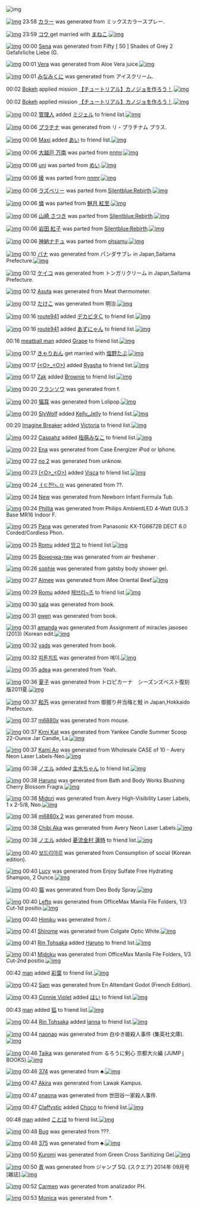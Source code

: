 ![img](http://gdrive-cdn.herokuapp.com/get/0B-nxIpt4DE2TdGhPalFPcFpSY0E/512px-barcode.png)

[![img](http://www.deviantsart.com/69qrmf.png)](http://www.barcodekanojo.com/kanojo/3080923/%E3%82%AB%E3%83%A9%E3%83%BC) 23:58 [カラー](http://www.barcodekanojo.com/kanojo/3080923/%E3%82%AB%E3%83%A9%E3%83%BC) was generated from ミックスカラースプレー.

[![img](http://www.deviantsart.com/p6818b.jpeg)](http://www.barcodekanojo.com/user/381066/%E3%82%B3%E3%82%A6%20) 23:59 [コウ ](http://www.barcodekanojo.com/user/381066/%E3%82%B3%E3%82%A6%20) get married with [まねこ](http://www.barcodekanojo.com/kanojo/2663400/%E3%81%BE%E3%81%AD%E3%81%93).[![img](http://www.deviantsart.com/v9r0og.png)](http://www.barcodekanojo.com/kanojo/2663400/%E3%81%BE%E3%81%AD%E3%81%93) 

[![img](http://www.deviantsart.com/2928q11.png)](http://www.barcodekanojo.com/kanojo/3080924/Sena) 00:00 [Sena](http://www.barcodekanojo.com/kanojo/3080924/Sena) was generated from Fifty [ 50 ] Shades of Grey 2 Gefahrliche Liebe (G.

[![img](http://www.deviantsart.com/1vp9n0b.png)](http://www.barcodekanojo.com/kanojo/3080925/Vera) 00:01 [Vera](http://www.barcodekanojo.com/kanojo/3080925/Vera) was generated from Aloe Vera juice.[![img](http://www.deviantsart.com/k4po3j.jpeg)](http://www.barcodekanojo.com/product_images/barcode/5820220/1407337218/50x50xAloe,P20Vera,P20juice.jpg,qw=88,ah=88.pagespeed.ic.TD_L8BNn9E.jpg) 

[![img](http://www.deviantsart.com/1lert1k.png)](http://www.barcodekanojo.com/kanojo/3080926/%E3%81%BF%E3%81%AA%E3%81%BF%E3%81%8F%E3%81%AB) 00:01 [みなみくに](http://www.barcodekanojo.com/kanojo/3080926/%E3%81%BF%E3%81%AA%E3%81%BF%E3%81%8F%E3%81%AB) was generated from アイスクリーム.

00:02 [Bokeh](http://www.barcodekanojo.com/user/479635/Bokeh) applied mission [【チュートリアル】カノジョを作ろう！](http://www.barcodekanojo.com/kanojo/3077629/Toffi).[![img](http://www.deviantsart.com/ed64hi.png)](http://www.barcodekanojo.com/kanojo/3077629/Toffi) 

00:02 [Bokeh](http://www.barcodekanojo.com/user/479635/Bokeh) applied mission [【チュートリアル】カノジョを作ろう！](http://www.barcodekanojo.com/kanojo/3077629/Toffi).[![img](http://www.deviantsart.com/ed64hi.png)](http://www.barcodekanojo.com/kanojo/3077629/Toffi) 

[![img](http://www.deviantsart.com/8rbt8v.jpeg)](http://www.barcodekanojo.com/user/402414/%E7%AE%A1%E7%90%86%E4%BA%BA) 00:02 [管理人](http://www.barcodekanojo.com/user/402414/%E7%AE%A1%E7%90%86%E4%BA%BA) added [ミジェル](http://www.barcodekanojo.com/kanojo/2341914/%E3%83%9F%E3%82%B8%E3%82%A7%E3%83%AB) to friend list.[![img](http://www.deviantsart.com/19lf7t9.png)](http://www.barcodekanojo.com/kanojo/2341914/%E3%83%9F%E3%82%B8%E3%82%A7%E3%83%AB) 

[![img](http://www.deviantsart.com/3olgc8n.png)](http://www.barcodekanojo.com/kanojo/3080927/%E3%83%97%E3%83%A9%E3%83%81%E3%83%8A) 00:06 [プラチナ](http://www.barcodekanojo.com/kanojo/3080927/%E3%83%97%E3%83%A9%E3%83%81%E3%83%8A) was generated from リ・プラチナム プラス.

[![img](http://www.deviantsart.com/35min5r.jpeg)](http://www.barcodekanojo.com/user/207553/Maxi) 00:06 [Maxi](http://www.barcodekanojo.com/user/207553/Maxi) added [あい](http://www.barcodekanojo.com/kanojo/3056014/%E3%81%82%E3%81%84) to friend list.[![img](http://www.deviantsart.com/2vjusjt.png)](http://www.barcodekanojo.com/kanojo/3056014/%E3%81%82%E3%81%84) 

[![img](http://www.deviantsart.com/1cul74m.png)](http://www.barcodekanojo.com/kanojo/2065756/%E5%A4%A7%E8%B6%8A%E6%88%B8%20%E4%B8%87%E5%8D%97) 00:06 [大越戸 万南](http://www.barcodekanojo.com/kanojo/2065756/%E5%A4%A7%E8%B6%8A%E6%88%B8%20%E4%B8%87%E5%8D%97) was parted from [nnmr](http://www.barcodekanojo.com/kanojo/2065756/%E5%A4%A7%E8%B6%8A%E6%88%B8%20%E4%B8%87%E5%8D%97).[![img](http://www.deviantsart.com/26goh00.jpeg)](http://www.barcodekanojo.com/user/30450/nnmr) 

[![img](http://www.deviantsart.com/2v4tmgq.png)](http://www.barcodekanojo.com/kanojo/3048458/uni) 00:06 [uni](http://www.barcodekanojo.com/kanojo/3048458/uni) was parted from [めい](http://www.barcodekanojo.com/kanojo/3048458/uni).[![img](http://www.deviantsart.com/3artajo.jpeg)](http://www.barcodekanojo.com/user/200757/%E3%82%81%E3%81%84) 

[![img](http://www.deviantsart.com/3h2j30s.png)](http://www.barcodekanojo.com/kanojo/729345/%E7%B6%BE) 00:06 [綾](http://www.barcodekanojo.com/kanojo/729345/%E7%B6%BE) was parted from [nnmr](http://www.barcodekanojo.com/kanojo/729345/%E7%B6%BE).[![img](http://www.deviantsart.com/26goh00.jpeg)](http://www.barcodekanojo.com/user/30450/nnmr) 

[![img](http://www.deviantsart.com/3fijd8q.png)](http://www.barcodekanojo.com/kanojo/2276258/%E3%83%A9%E3%82%BA%E3%83%99%E3%83%AA%E3%83%BC) 00:06 [ラズベリー](http://www.barcodekanojo.com/kanojo/2276258/%E3%83%A9%E3%82%BA%E3%83%99%E3%83%AA%E3%83%BC) was parted from [Silentblue:Rebirth](http://www.barcodekanojo.com/kanojo/2276258/%E3%83%A9%E3%82%BA%E3%83%99%E3%83%AA%E3%83%BC).[![img](http://www.deviantsart.com/3dlqs6m.jpeg)](http://www.barcodekanojo.com/user/235162/Silentblue%3ARebirth) 

[![img](http://www.deviantsart.com/1ho8b6.png)](http://www.barcodekanojo.com/kanojo/632351/%E6%86%90) 00:06 [憐](http://www.barcodekanojo.com/kanojo/632351/%E6%86%90) was parted from [魅月 紅至](http://www.barcodekanojo.com/kanojo/632351/%E6%86%90).[![img](http://www.deviantsart.com/2euvv9v.jpeg)](http://www.barcodekanojo.com/user/918/%E9%AD%85%E6%9C%88%20%E7%B4%85%E8%87%B3) 

[![img](http://www.deviantsart.com/3vdbh2u.png)](http://www.barcodekanojo.com/kanojo/2551775/%E5%B1%B1%E5%B4%8E%20%E3%81%95%E3%81%A4%E3%81%8D) 00:06 [山崎 さつき](http://www.barcodekanojo.com/kanojo/2551775/%E5%B1%B1%E5%B4%8E%20%E3%81%95%E3%81%A4%E3%81%8D) was parted from [Silentblue:Rebirth](http://www.barcodekanojo.com/kanojo/2551775/%E5%B1%B1%E5%B4%8E%20%E3%81%95%E3%81%A4%E3%81%8D).[![img](http://www.deviantsart.com/3dlqs6m.jpeg)](http://www.barcodekanojo.com/user/235162/Silentblue%3ARebirth) 

[![img](http://www.deviantsart.com/d3ccr4.png)](http://www.barcodekanojo.com/kanojo/2521051/%E5%B2%A9%E7%94%B0%20%E7%B4%85%E5%AD%90) 00:06 [岩田 紅子](http://www.barcodekanojo.com/kanojo/2521051/%E5%B2%A9%E7%94%B0%20%E7%B4%85%E5%AD%90) was parted from [Silentblue:Rebirth](http://www.barcodekanojo.com/kanojo/2521051/%E5%B2%A9%E7%94%B0%20%E7%B4%85%E5%AD%90).[![img](http://www.deviantsart.com/3dlqs6m.jpeg)](http://www.barcodekanojo.com/user/235162/Silentblue%3ARebirth) 

[![img](http://www.deviantsart.com/1599pjn.png)](http://www.barcodekanojo.com/kanojo/3042866/%E7%A5%9E%E7%B4%8D%E3%83%8A%E3%83%81%E3%83%A5) 00:06 [神納ナチュ](http://www.barcodekanojo.com/kanojo/3042866/%E7%A5%9E%E7%B4%8D%E3%83%8A%E3%83%81%E3%83%A5) was parted from [ohsamu](http://www.barcodekanojo.com/kanojo/3042866/%E7%A5%9E%E7%B4%8D%E3%83%8A%E3%83%81%E3%83%A5).[![img](http://www.deviantsart.com/1s5ghuf.jpeg)](http://www.barcodekanojo.com/user/202890/ohsamu) 

[![img](http://www.deviantsart.com/2sa45eu.png)](http://www.barcodekanojo.com/kanojo/3080928/%E3%83%91%E3%83%8A) 00:10 [パナ](http://www.barcodekanojo.com/kanojo/3080928/%E3%83%91%E3%83%8A) was generated from パンダサブレ in Japan,Saitama Prefecture.[![img](http://www.deviantsart.com/2tbsf4a.jpeg)](http://www.barcodekanojo.com/product_images/barcode/3130153/1316515194/50x50xKOBE,P20,PE3,P83,P91,PE3,P83,PB3,PE3,P83,P80,PE3,P82,PB5,PE3,P83,P96,PE3,P83,PAC.jpg,qw=88,ah=88.pagespeed.ic.rz1mJvAhUV.jpg) 

[![img](http://www.deviantsart.com/2qqpt55.png)](http://www.barcodekanojo.com/kanojo/3080929/%E3%82%B1%E3%82%A4%E3%82%B3) 00:12 [ケイコ](http://www.barcodekanojo.com/kanojo/3080929/%E3%82%B1%E3%82%A4%E3%82%B3) was generated from トンガリクリーム in Japan,Saitama Prefecture.

[![img](http://www.deviantsart.com/1d0f8ll.png)](http://www.barcodekanojo.com/kanojo/3080930/Asuta) 00:12 [Asuta](http://www.barcodekanojo.com/kanojo/3080930/Asuta) was generated from Meat thermometer.

[![img](http://www.deviantsart.com/o23dk2.png)](http://www.barcodekanojo.com/kanojo/3080931/%E3%81%9F%E3%81%91%E3%81%93) 00:12 [たけこ](http://www.barcodekanojo.com/kanojo/3080931/%E3%81%9F%E3%81%91%E3%81%93) was generated from 明治.[![img](http://www.deviantsart.com/gpbfpe.jpeg)](http://www.barcodekanojo.com/product_images/barcode/5820228/1407337917/50x50x,PE6,P98,P8E,PE6,PB2,PBB.jpg,qw=88,ah=88.pagespeed.ic.LVS3qsc7pY.jpg) 

[![img](http://www.deviantsart.com/3hfsem6.jpeg)](http://www.barcodekanojo.com/user/254571/route941) 00:16 [route941](http://www.barcodekanojo.com/user/254571/route941) added [デカビタＣ](http://www.barcodekanojo.com/kanojo/212659/%E3%83%87%E3%82%AB%E3%83%93%E3%82%BF%EF%BC%A3) to friend list.[![img](http://www.deviantsart.com/77bs0q.png)](http://www.barcodekanojo.com/kanojo/212659/%E3%83%87%E3%82%AB%E3%83%93%E3%82%BF%EF%BC%A3) 

[![img](http://www.deviantsart.com/3hfsem6.jpeg)](http://www.barcodekanojo.com/user/254571/route941) 00:16 [route941](http://www.barcodekanojo.com/user/254571/route941) added [あずにゃん](http://www.barcodekanojo.com/kanojo/2939460/%E3%81%82%E3%81%9A%E3%81%AB%E3%82%83%E3%82%93) to friend list.[![img](http://www.deviantsart.com/2ju1ole.png)](http://www.barcodekanojo.com/kanojo/2939460/%E3%81%82%E3%81%9A%E3%81%AB%E3%82%83%E3%82%93) 

00:16 [meatball man](http://www.barcodekanojo.com/user/429302/meatball%20man) added [Grape](http://www.barcodekanojo.com/kanojo/1961/Grape) to friend list.[![img](http://www.deviantsart.com/f6f6uj.png)](http://www.barcodekanojo.com/kanojo/1961/Grape) 

[![img](http://www.deviantsart.com/3j7q4k7.jpeg)](http://www.barcodekanojo.com/user/208167/%E3%81%8D%E3%82%83%E3%82%8A%E3%81%8A%E3%82%93) 00:17 [きゃりおん](http://www.barcodekanojo.com/user/208167/%E3%81%8D%E3%82%83%E3%82%8A%E3%81%8A%E3%82%93) get married with [塩野たぶ](http://www.barcodekanojo.com/kanojo/2336858/%E5%A1%A9%E9%87%8E%E3%81%9F%E3%81%B6).[![img](http://www.deviantsart.com/13taegm.png)](http://www.barcodekanojo.com/kanojo/2336858/%E5%A1%A9%E9%87%8E%E3%81%9F%E3%81%B6) 

[![img](http://www.deviantsart.com/g4gmh5.jpeg)](http://www.barcodekanojo.com/user/214696/%28%3CO%3E_%3CO%3E%29) 00:17 [(&lt;O&gt;_&lt;O&gt;)](http://www.barcodekanojo.com/user/214696/%28%3CO%3E_%3CO%3E%29) added [Ryasha](http://www.barcodekanojo.com/kanojo/2617862/Ryasha) to friend list.[![img](http://www.deviantsart.com/1frvcen.png)](http://www.barcodekanojo.com/kanojo/2617862/Ryasha) 

[![img](http://www.deviantsart.com/2dtl6i2.jpeg)](http://www.barcodekanojo.com/user/280625/Zak) 00:17 [Zak](http://www.barcodekanojo.com/user/280625/Zak) added [Brownie](http://www.barcodekanojo.com/kanojo/2099904/Brownie) to friend list.[![img](http://www.deviantsart.com/sdn9mc.png)](http://www.barcodekanojo.com/kanojo/2099904/Brownie) 

[![img](http://www.deviantsart.com/33ggs44.png)](http://www.barcodekanojo.com/kanojo/3080932/%E3%83%95%E3%83%A9%E3%83%B3%E3%82%BD%E3%83%AF) 00:20 [フランソワ](http://www.barcodekanojo.com/kanojo/3080932/%E3%83%95%E3%83%A9%E3%83%B3%E3%82%BD%E3%83%AF) was generated from f.

[![img](http://www.deviantsart.com/1bq9g58.png)](http://www.barcodekanojo.com/kanojo/3080933/%E7%8C%AB%E8%80%B3) 00:20 [猫耳](http://www.barcodekanojo.com/kanojo/3080933/%E7%8C%AB%E8%80%B3) was generated from Lolipop.[![img](http://www.deviantsart.com/2eh3up3.jpeg)](http://www.barcodekanojo.com/product_images/barcode/5820235/1407338434/Lolipop.jpg) 

[![img](http://www.deviantsart.com/uk7ad4.jpeg)](http://www.barcodekanojo.com/user/454678/SlyWolf) 00:20 [SlyWolf](http://www.barcodekanojo.com/user/454678/SlyWolf) added [Kelly_Jelly](http://www.barcodekanojo.com/kanojo/2845067/Kelly_Jelly) to friend list.[![img](http://www.deviantsart.com/b5bkjk.png)](http://www.barcodekanojo.com/kanojo/2845067/Kelly_Jelly) 

00:20 [Imagine Breaker](http://www.barcodekanojo.com/user/463110/Imagine%20Breaker) added [Victoria](http://www.barcodekanojo.com/kanojo/2939878/Victoria) to friend list.[![img](http://www.deviantsart.com/2mr5g13.png)](http://www.barcodekanojo.com/kanojo/2939878/Victoria) 

[![img](http://www.deviantsart.com/3diqcnj.jpeg)](http://www.barcodekanojo.com/user/480224/Caspahz) 00:22 [Caspahz](http://www.barcodekanojo.com/user/480224/Caspahz) added [指萌みなこ](http://www.barcodekanojo.com/kanojo/2893476/%E6%8C%87%E8%90%8C%E3%81%BF%E3%81%AA%E3%81%93) to friend list.[![img](http://www.deviantsart.com/3t0saeb.png)](http://www.barcodekanojo.com/kanojo/2893476/%E6%8C%87%E8%90%8C%E3%81%BF%E3%81%AA%E3%81%93) 

[![img](http://www.deviantsart.com/1qju5dm.png)](http://www.barcodekanojo.com/kanojo/3080934/Ena) 00:22 [Ena](http://www.barcodekanojo.com/kanojo/3080934/Ena) was generated from Case Energizer iPod or Iphone.

[![img](http://www.deviantsart.com/20a3pjn.png)](http://www.barcodekanojo.com/kanojo/3080935/no%202) 00:22 [no 2](http://www.barcodekanojo.com/kanojo/3080935/no%202) was generated from unknow.

[![img](http://www.deviantsart.com/g4gmh5.jpeg)](http://www.barcodekanojo.com/user/214696/%28%3CO%3E_%3CO%3E%29) 00:23 [(&lt;O&gt;_&lt;O&gt;)](http://www.barcodekanojo.com/user/214696/%28%3CO%3E_%3CO%3E%29) added [Visca](http://www.barcodekanojo.com/kanojo/2517693/Visca) to friend list.[![img](http://www.deviantsart.com/3454jvp.png)](http://www.barcodekanojo.com/kanojo/2517693/Visca) 

[![img](http://www.deviantsart.com/ikb0qf.png)](http://www.barcodekanojo.com/kanojo/3080936/%E3%85%93%E3%84%B7%EC%A0%84%21%E3%84%B4%E3%85%81) 00:24 [ㅓㄷ전!ㄴㅁ](http://www.barcodekanojo.com/kanojo/3080936/%E3%85%93%E3%84%B7%EC%A0%84%21%E3%84%B4%E3%85%81) was generated from ??.

[![img](http://www.deviantsart.com/11lvd91.png)](http://www.barcodekanojo.com/kanojo/3080937/New) 00:24 [New](http://www.barcodekanojo.com/kanojo/3080937/New) was generated from Newborn Infant Formula Tub.

[![img](http://www.deviantsart.com/3bnfrjs.png)](http://www.barcodekanojo.com/kanojo/3080938/Phillia) 00:24 [Phillia](http://www.barcodekanojo.com/kanojo/3080938/Phillia) was generated from Philips AmbientLED 4-Watt GU5.3 Base MR16 Indoor F.

[![img](http://www.deviantsart.com/17gvols.png)](http://www.barcodekanojo.com/kanojo/3080939/Pana) 00:25 [Pana](http://www.barcodekanojo.com/kanojo/3080939/Pana) was generated from Panasonic KX-TG6672B DECT 6.0 Corded/Cordless Phon.

[![img](http://www.deviantsart.com/35jclqu.jpeg)](http://www.barcodekanojo.com/user/480255/Romu) 00:25 [Romu](http://www.barcodekanojo.com/user/480255/Romu) added [망고](http://www.barcodekanojo.com/kanojo/575440/%EB%A7%9D%EA%B3%A0) to friend list.[![img](http://www.deviantsart.com/32g3u3p.png)](http://www.barcodekanojo.com/kanojo/575440/%EB%A7%9D%EA%B3%A0) 

[![img](http://www.deviantsart.com/2vjmv0l.png)](http://www.barcodekanojo.com/kanojo/3080940/%D0%92%D0%BE%D0%BD%D1%8E%D1%87%D0%BA%D0%B0-%D1%82%D1%8F%D0%BD) 00:25 [Вонючка-тян](http://www.barcodekanojo.com/kanojo/3080940/%D0%92%D0%BE%D0%BD%D1%8E%D1%87%D0%BA%D0%B0-%D1%82%D1%8F%D0%BD) was generated from air freshener .

[![img](http://www.deviantsart.com/2c0mcnu.png)](http://www.barcodekanojo.com/kanojo/3080941/sophie) 00:26 [sophie](http://www.barcodekanojo.com/kanojo/3080941/sophie) was generated from gatsby body shower gel.

[![img](http://www.deviantsart.com/t68usl.png)](http://www.barcodekanojo.com/kanojo/3080942/Aimee) 00:27 [Aimee](http://www.barcodekanojo.com/kanojo/3080942/Aimee) was generated from iMee Oriental Beef.[![img](http://www.deviantsart.com/1vkmd36.jpeg)](http://www.barcodekanojo.com/product_images/barcode/5820249/1407338823/iMee%20Oriental%20Beef.jpg) 

[![img](http://www.deviantsart.com/35jclqu.jpeg)](http://www.barcodekanojo.com/user/480255/Romu) 00:29 [Romu](http://www.barcodekanojo.com/user/480255/Romu) added [페브리~즈](http://www.barcodekanojo.com/kanojo/2588155/%ED%8E%98%EB%B8%8C%EB%A6%AC%7E%EC%A6%88) to friend list.[![img](http://www.deviantsart.com/3ai3it4.png)](http://www.barcodekanojo.com/kanojo/2588155/%ED%8E%98%EB%B8%8C%EB%A6%AC%7E%EC%A6%88) 

[![img](http://www.deviantsart.com/21vf3qg.png)](http://www.barcodekanojo.com/kanojo/3080943/sala) 00:30 [sala](http://www.barcodekanojo.com/kanojo/3080943/sala) was generated from book.

[![img](http://www.deviantsart.com/25nv6ng.png)](http://www.barcodekanojo.com/kanojo/3080944/gwen) 00:31 [gwen](http://www.barcodekanojo.com/kanojo/3080944/gwen) was generated from book.

[![img](http://www.deviantsart.com/3hjj5oa.png)](http://www.barcodekanojo.com/kanojo/3080945/amanda) 00:31 [amanda](http://www.barcodekanojo.com/kanojo/3080945/amanda) was generated from Assignment of miracles jasoseo (2013) (Korean edit.[![img](http://www.deviantsart.com/1vbq9df.jpeg)](http://www.barcodekanojo.com/product_images/barcode/5820253/1407339032/Assignment%20of%20miracles%20jasoseo%20%282013%29%20%28Korean%20edit.jpg) 

[![img](http://www.deviantsart.com/ablvgp.png)](http://www.barcodekanojo.com/kanojo/3080946/vads) 00:32 [vads](http://www.barcodekanojo.com/kanojo/3080946/vads) was generated from book.

[![img](http://www.deviantsart.com/11t5lua.png)](http://www.barcodekanojo.com/kanojo/3080947/%ED%94%BC%ED%86%A4%EC%B9%98%ED%8A%B8) 00:32 [피톤치트](http://www.barcodekanojo.com/kanojo/3080947/%ED%94%BC%ED%86%A4%EC%B9%98%ED%8A%B8) was generated from 예이.[![img](http://www.deviantsart.com/jo0m1h.jpeg)](http://www.barcodekanojo.com/product_images/barcode/5820255/1407339164/%EC%98%88%EC%9D%B4.jpg) 

[![img](http://www.deviantsart.com/1gifcm0.png)](http://www.barcodekanojo.com/kanojo/3080948/adea) 00:35 [adea](http://www.barcodekanojo.com/kanojo/3080948/adea) was generated from Yeah.

[![img](http://www.deviantsart.com/3b58id0.png)](http://www.barcodekanojo.com/kanojo/3080949/%E5%A4%8F%E5%AD%90) 00:36 [夏子](http://www.barcodekanojo.com/kanojo/3080949/%E5%A4%8F%E5%AD%90) was generated from トロピカーナ　シーズンズベスト復刻版2011夏.[![img](http://www.deviantsart.com/3ptlfo6.jpeg)](http://www.barcodekanojo.com/product_images/barcode/5820257/1407339350/%E3%83%88%E3%83%AD%E3%83%94%E3%82%AB%E3%83%BC%E3%83%8A%E3%80%80%E3%82%B7%E3%83%BC%E3%82%BA%E3%83%B3%E3%82%BA%E3%83%99%E3%82%B9%E3%83%88%E5%BE%A9%E5%88%BB%E7%89%882011%E5%A4%8F.jpg) 

[![img](http://www.deviantsart.com/3u9516u.png)](http://www.barcodekanojo.com/kanojo/3080950/%E5%92%8C%E8%89%BF) 00:37 [和艿](http://www.barcodekanojo.com/kanojo/3080950/%E5%92%8C%E8%89%BF) was generated from 御握り弁当梅と鮭 in Japan,Hokkaido Prefecture.

[![img](http://www.deviantsart.com/23f1v1g.png)](http://www.barcodekanojo.com/kanojo/3080951/m6880x) 00:37 [m6880x](http://www.barcodekanojo.com/kanojo/3080951/m6880x) was generated from mouse.

[![img](http://www.deviantsart.com/1rcospq.png)](http://www.barcodekanojo.com/kanojo/3080952/Kimi%20Kat) 00:37 [Kimi Kat](http://www.barcodekanojo.com/kanojo/3080952/Kimi%20Kat) was generated from Yankee Candle Summer Scoop 22-Ounce Jar Candle, La.[![img](http://www.deviantsart.com/3atn8mf.jpeg)](http://www.barcodekanojo.com/product_images/barcode/5820260/1407339410/Yankee%20Candle%20Summer%20Scoop%2022-Ounce%20Jar%20Candle%2C%20La.jpg) 

[![img](http://www.deviantsart.com/2un6288.png)](http://www.barcodekanojo.com/kanojo/3080953/Kami%20Ao) 00:37 [Kami Ao](http://www.barcodekanojo.com/kanojo/3080953/Kami%20Ao) was generated from Wholesale CASE of 10 - Avery Neon Laser Labels-Neo.[![img](http://www.deviantsart.com/13q802e.jpeg)](http://www.barcodekanojo.com/product_images/barcode/5820261/1407339422/Wholesale%20CASE%20of%2010%20-%20Avery%20Neon%20Laser%20Labels-Neo.jpg) 

[![img](http://www.deviantsart.com/o31l6.jpeg)](http://www.barcodekanojo.com/user/343268/%E3%83%8E%E3%82%A8%E3%83%AB) 00:38 [ノエル](http://www.barcodekanojo.com/user/343268/%E3%83%8E%E3%82%A8%E3%83%AB) added [主水ちゃん](http://www.barcodekanojo.com/kanojo/3051507/%E4%B8%BB%E6%B0%B4%E3%81%A1%E3%82%83%E3%82%93) to friend list.[![img](http://www.deviantsart.com/1up5et9.png)](http://www.barcodekanojo.com/kanojo/3051507/%E4%B8%BB%E6%B0%B4%E3%81%A1%E3%82%83%E3%82%93) 

[![img](http://www.deviantsart.com/3e1r30k.png)](http://www.barcodekanojo.com/kanojo/3080954/Haruno) 00:38 [Haruno](http://www.barcodekanojo.com/kanojo/3080954/Haruno) was generated from Bath and Body Works Blushing Cherry Blossom Fragra.[![img](http://www.deviantsart.com/20uil01.jpeg)](http://www.barcodekanojo.com/product_images/barcode/5820263/1407339465/Bath%20and%20Body%20Works%20Blushing%20Cherry%20Blossom%20Fragra.jpg) 

[![img](http://www.deviantsart.com/1f0gmib.png)](http://www.barcodekanojo.com/kanojo/3080955/Midori) 00:38 [Midori](http://www.barcodekanojo.com/kanojo/3080955/Midori) was generated from Avery High-Visibility Laser Labels, 1 x 2-5/8, Neo.[![img](http://www.deviantsart.com/35o4vtb.jpeg)](http://www.barcodekanojo.com/product_images/barcode/5820264/1407339468/Avery%20High-Visibility%20Laser%20Labels%2C%201%20x%202-5%2F8%2C%20Neo.jpg) 

[![img](http://www.deviantsart.com/1397gh3.png)](http://www.barcodekanojo.com/kanojo/3080956/m6880x%202) 00:38 [m6880x 2](http://www.barcodekanojo.com/kanojo/3080956/m6880x%202) was generated from mouse.

[![img](http://www.deviantsart.com/312tdk1.png)](http://www.barcodekanojo.com/kanojo/3080957/Chibi%20Aka) 00:38 [Chibi Aka](http://www.barcodekanojo.com/kanojo/3080957/Chibi%20Aka) was generated from Avery Neon Laser Labels.[![img](http://www.deviantsart.com/2sssv9k.jpeg)](http://www.barcodekanojo.com/product_images/barcode/5820266/1407339500/Avery%20Neon%20Laser%20Labels.jpg) 

[![img](http://www.deviantsart.com/o31l6.jpeg)](http://www.barcodekanojo.com/user/343268/%E3%83%8E%E3%82%A8%E3%83%AB) 00:38 [ノエル](http://www.barcodekanojo.com/user/343268/%E3%83%8E%E3%82%A8%E3%83%AB) added [憂流金村 蓮時](http://www.barcodekanojo.com/kanojo/3062660/%E6%86%82%E6%B5%81%E9%87%91%E6%9D%91%20%E8%93%AE%E6%99%82) to friend list.[![img](http://www.deviantsart.com/1lq4a8h.png)](http://www.barcodekanojo.com/kanojo/3062660/%E6%86%82%E6%B5%81%E9%87%91%E6%9D%91%20%E8%93%AE%E6%99%82) 

[![img](http://www.deviantsart.com/29raj7k.png)](http://www.barcodekanojo.com/kanojo/3080958/%EB%B3%B4%EB%93%9C%EB%A6%AC%EC%95%BC%EB%A5%B4) 00:40 [보드리야르](http://www.barcodekanojo.com/kanojo/3080958/%EB%B3%B4%EB%93%9C%EB%A6%AC%EC%95%BC%EB%A5%B4) was generated from Consumption of social (Korean edition).

[![img](http://www.deviantsart.com/2h03l9.png)](http://www.barcodekanojo.com/kanojo/3080959/Lucy) 00:40 [Lucy](http://www.barcodekanojo.com/kanojo/3080959/Lucy) was generated from Enjoy Sulfate Free Hydrating Shampoo, 2 Ounce.[![img](http://www.deviantsart.com/1iakfu6.jpeg)](http://www.barcodekanojo.com/product_images/barcode/5820269/1407339572/Enjoy%20Sulfate%20Free%20Hydrating%20Shampoo%2C%202%20Ounce.jpg) 

[![img](http://www.deviantsart.com/3sp1605.png)](http://www.barcodekanojo.com/kanojo/3080960/%E7%8C%AB) 00:40 [猫](http://www.barcodekanojo.com/kanojo/3080960/%E7%8C%AB) was generated from Deo Body Spray.[![img](http://www.deviantsart.com/3knn6c9.jpeg)](http://www.barcodekanojo.com/product_images/barcode/5820270/1407339579/Deo%20Body%20Spray.jpg) 

[![img](http://www.deviantsart.com/267tsa0.png)](http://www.barcodekanojo.com/kanojo/3080961/Lefto) 00:40 [Lefto](http://www.barcodekanojo.com/kanojo/3080961/Lefto) was generated from OfficeMax Manila File Folders, 1/3 Cut-1st positio.[![img](http://www.deviantsart.com/rt4sma.jpeg)](http://www.barcodekanojo.com/product_images/barcode/5820271/1407339596/OfficeMax%20Manila%20File%20Folders%2C%201%2F3%20Cut-1st%20positio.jpg) 

[![img](http://www.deviantsart.com/3t1o3le.png)](http://www.barcodekanojo.com/kanojo/3080962/Himiku) 00:40 [Himiku](http://www.barcodekanojo.com/kanojo/3080962/Himiku) was generated from /.

[![img](http://www.deviantsart.com/gf1jpc.png)](http://www.barcodekanojo.com/kanojo/3080963/Shirome) 00:41 [Shirome](http://www.barcodekanojo.com/kanojo/3080963/Shirome) was generated from Colgate Optic White.[![img](http://www.deviantsart.com/7h1r0.jpeg)](http://www.barcodekanojo.com/product_images/barcode/5820273/1407339616/Colgate%20Optic%20White.jpg) 

[![img](http://www.deviantsart.com/17jagvd.jpeg)](http://www.barcodekanojo.com/user/452207/Rin%20Tohsaka) 00:41 [Rin Tohsaka](http://www.barcodekanojo.com/user/452207/Rin%20Tohsaka) added [Haruno](http://www.barcodekanojo.com/kanojo/3080954/Haruno) to friend list.[![img](http://www.deviantsart.com/3e1r30k.png)](http://www.barcodekanojo.com/kanojo/3080954/Haruno) 

[![img](http://www.deviantsart.com/aoltbd.png)](http://www.barcodekanojo.com/kanojo/3080964/Midoku) 00:41 [Midoku](http://www.barcodekanojo.com/kanojo/3080964/Midoku) was generated from OfficeMax Manila File Folders, 1/3 Cut-2nd positio.[![img](http://www.deviantsart.com/2qsa1pr.jpeg)](http://www.barcodekanojo.com/product_images/barcode/5820274/1407339627/OfficeMax%20Manila%20File%20Folders%2C%201%2F3%20Cut-2nd%20positio.jpg) 

00:42 [ man](http://www.barcodekanojo.com/user/391831/%20man) added [彩葉](http://www.barcodekanojo.com/kanojo/2915578/%E5%BD%A9%E8%91%89) to friend list.[![img](http://www.deviantsart.com/3l54i9f.png)](http://www.barcodekanojo.com/kanojo/2915578/%E5%BD%A9%E8%91%89) 

[![img](http://www.deviantsart.com/163idih.png)](http://www.barcodekanojo.com/kanojo/3080965/Sam) 00:42 [Sam](http://www.barcodekanojo.com/kanojo/3080965/Sam) was generated from En Attendant Godot (French Edition).

[![img](http://www.deviantsart.com/3eubqao.jpeg)](http://www.barcodekanojo.com/user/381788/Connie%20Violet) 00:43 [Connie Violet](http://www.barcodekanojo.com/user/381788/Connie%20Violet) added [はい](http://www.barcodekanojo.com/kanojo/2964646/%E3%81%AF%E3%81%84) to friend list.[![img](http://www.deviantsart.com/ic18ro.png)](http://www.barcodekanojo.com/kanojo/2964646/%E3%81%AF%E3%81%84) 

00:43 [ man](http://www.barcodekanojo.com/user/391831/%20man) added [狐](http://www.barcodekanojo.com/kanojo/2580327/%E7%8B%90) to friend list.[![img](http://www.deviantsart.com/svd7eu.png)](http://www.barcodekanojo.com/kanojo/2580327/%E7%8B%90) 

[![img](http://www.deviantsart.com/17jagvd.jpeg)](http://www.barcodekanojo.com/user/452207/Rin%20Tohsaka) 00:44 [Rin Tohsaka](http://www.barcodekanojo.com/user/452207/Rin%20Tohsaka) added [lanna](http://www.barcodekanojo.com/kanojo/2706543/lanna) to friend list.[![img](http://www.deviantsart.com/v890h6.png)](http://www.barcodekanojo.com/kanojo/2706543/lanna) 

[![img](http://www.deviantsart.com/1kcdo80.png)](http://www.barcodekanojo.com/kanojo/3080966/naonao) 00:44 [naonao](http://www.barcodekanojo.com/kanojo/3080966/naonao) was generated from 白ゆき姫殺人事件 (集英社文庫).[![img](http://www.deviantsart.com/2foc2ni.jpeg)](http://www.barcodekanojo.com/product_images/barcode/5820281/1407339854/%E7%99%BD%E3%82%86%E3%81%8D%E5%A7%AB%E6%AE%BA%E4%BA%BA%E4%BA%8B%E4%BB%B6%20%28%E9%9B%86%E8%8B%B1%E7%A4%BE%E6%96%87%E5%BA%AB%29.jpg) 

[![img](http://www.deviantsart.com/1425vci.png)](http://www.barcodekanojo.com/kanojo/3080967/Taika) 00:46 [Taika](http://www.barcodekanojo.com/kanojo/3080967/Taika) was generated from るろうに剣心 京都大火編 (JUMP j BOOKS).[![img](http://www.deviantsart.com/li5kb6.jpeg)](http://www.barcodekanojo.com/product_images/barcode/5820282/1407339915/50x50x,PE3,P82,P8B,PE3,P82,P8D,PE3,P81,P86,PE3,P81,PAB,PE5,P89,PA3,PE5,PBF,P83,P20,PE4,PBA,PAC,PE9,P83,PBD,PE5,PA4,PA7,PE7,P81,PAB,PE7,PB7,PA8,P20,P28JUMP,P20j,P20BOOKS,P29.jpg,qw=88,ah=88.pagespeed.ic.yNAtMJuJ-i.jpg) 

[![img](http://www.deviantsart.com/jgot99.png)](http://www.barcodekanojo.com/kanojo/3080968/374) 00:46 [374](http://www.barcodekanojo.com/kanojo/3080968/374) was generated from ♣.[![img](http://www.deviantsart.com/187lrpv.jpeg)](http://www.barcodekanojo.com/product_images/barcode/5820283/1407339956/50x50x,PE2,P99,PA3.jpg,qw=88,ah=88.pagespeed.ic.PBiUcU8V03.jpg) 

[![img](http://www.deviantsart.com/37o3svg.png)](http://www.barcodekanojo.com/kanojo/3080969/Akira) 00:47 [Akira](http://www.barcodekanojo.com/kanojo/3080969/Akira) was generated from Lawak Kampus.

[![img](http://www.deviantsart.com/snjvl.png)](http://www.barcodekanojo.com/kanojo/3080970/onaona) 00:47 [onaona](http://www.barcodekanojo.com/kanojo/3080970/onaona) was generated from 世田谷一家殺人事件.

[![img](http://www.deviantsart.com/3edck4n.jpeg)](http://www.barcodekanojo.com/user/480033/Claffystic) 00:47 [Claffystic](http://www.barcodekanojo.com/user/480033/Claffystic) added [Choco](http://www.barcodekanojo.com/kanojo/1753306/Choco) to friend list.[![img](http://www.deviantsart.com/ggk93g.png)](http://www.barcodekanojo.com/kanojo/1753306/Choco) 

00:48 [ man](http://www.barcodekanojo.com/user/391831/%20man) added [ことば](http://www.barcodekanojo.com/kanojo/2585645/%E3%81%93%E3%81%A8%E3%81%B0) to friend list.[![img](http://www.deviantsart.com/1fd8olu.png)](http://www.barcodekanojo.com/kanojo/2585645/%E3%81%93%E3%81%A8%E3%81%B0) 

[![img](http://www.deviantsart.com/3drg967.png)](http://www.barcodekanojo.com/kanojo/3080971/Bug) 00:48 [Bug](http://www.barcodekanojo.com/kanojo/3080971/Bug) was generated from ???.

[![img](http://www.deviantsart.com/2fu9nin.png)](http://www.barcodekanojo.com/kanojo/3080972/375) 00:48 [375](http://www.barcodekanojo.com/kanojo/3080972/375) was generated from ♣.[![img](http://www.deviantsart.com/ngni5f.jpeg)](http://www.barcodekanojo.com/product_images/barcode/5820289/1407340072/50x50x,PE2,P99,PA3.jpg,qw=88,ah=88.pagespeed.ic.e0aZOAR74c.jpg) 

[![img](http://www.deviantsart.com/1ve7il.png)](http://www.barcodekanojo.com/kanojo/3080973/Kuromi) 00:50 [Kuromi](http://www.barcodekanojo.com/kanojo/3080973/Kuromi) was generated from Green Cross Sanitizing Gel.[![img](http://www.deviantsart.com/uh15dk.jpeg)](http://www.barcodekanojo.com/product_images/barcode/5820290/1407340169/Green%20Cross%20Sanitizing%20Gel.jpg) 

[![img](http://www.deviantsart.com/8gp2uf.png)](http://www.barcodekanojo.com/kanojo/3080974/%E9%9D%92) 00:50 [青](http://www.barcodekanojo.com/kanojo/3080974/%E9%9D%92) was generated from ジャンプ SQ. (スクエア) 2014年 09月号 [雑誌].[![img](http://www.deviantsart.com/2o81euf.jpeg)](http://www.barcodekanojo.com/product_images/barcode/5820291/1407340254/%E3%82%B8%E3%83%A3%E3%83%B3%E3%83%97%20SQ.%20%28%E3%82%B9%E3%82%AF%E3%82%A8%E3%82%A2%29%202014%E5%B9%B4%2009%E6%9C%88%E5%8F%B7%20%5B%E9%9B%91%E8%AA%8C%5D.jpg) 

[![img](http://www.deviantsart.com/2939b60.png)](http://www.barcodekanojo.com/kanojo/3080975/Carmen) 00:52 [Carmen](http://www.barcodekanojo.com/kanojo/3080975/Carmen) was generated from analizador PH.

[![img](http://www.deviantsart.com/38fbrf.png)](http://www.barcodekanojo.com/kanojo/3080976/Monica) 00:53 [Monica](http://www.barcodekanojo.com/kanojo/3080976/Monica) was generated from *.

